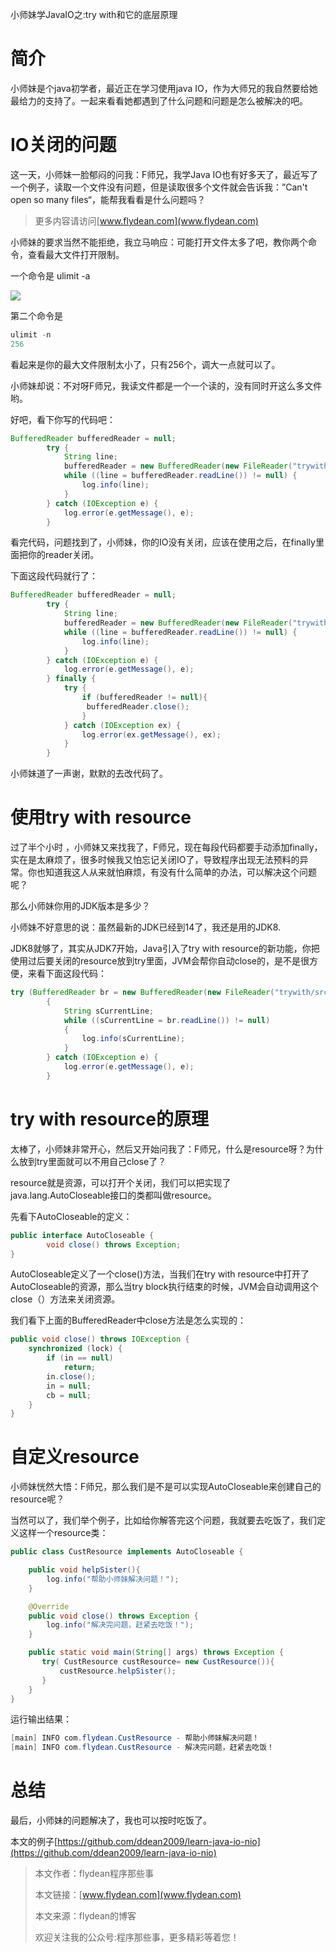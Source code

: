 小师妹学JavaIO之:try with和它的底层原理

# 简介

小师妹是个java初学者，最近正在学习使用java IO，作为大师兄的我自然要给她最给力的支持了。一起来看看她都遇到了什么问题和问题是怎么被解决的吧。

# IO关闭的问题

这一天，小师妹一脸郁闷的问我：F师兄，我学Java IO也有好多天了，最近写了一个例子，读取一个文件没有问题，但是读取很多个文件就会告诉我：”Can't open so many files“，能帮我看看是什么问题吗？

> 更多内容请访问[www.flydean.com](www.flydean.com)

小师妹的要求当然不能拒绝，我立马响应：可能打开文件太多了吧，教你两个命令，查看最大文件打开限制。

一个命令是 ulimit -a 

![](https://img-blog.csdnimg.cn/20200514112743237.png?x-oss-process=image/watermark,type_ZmFuZ3poZW5naGVpdGk,shadow_0,text_aHR0cDovL3d3dy5mbHlkZWFuLmNvbQ==,size_35,color_8F8F8F,t_70)

第二个命令是

~~~java
ulimit -n
256
~~~

看起来是你的最大文件限制太小了，只有256个，调大一点就可以了。

小师妹却说：不对呀F师兄，我读文件都是一个一个读的，没有同时开这么多文件哟。

好吧，看下你写的代码吧：

~~~java
BufferedReader bufferedReader = null;
        try {
            String line;
            bufferedReader = new BufferedReader(new FileReader("trywith/src/main/resources/www.flydean.com"));
            while ((line = bufferedReader.readLine()) != null) {
                log.info(line);
            }
        } catch (IOException e) {
            log.error(e.getMessage(), e);
        }
~~~

看完代码，问题找到了，小师妹，你的IO没有关闭，应该在使用之后，在finally里面把你的reader关闭。

下面这段代码就行了：

~~~java
BufferedReader bufferedReader = null;
        try {
            String line;
            bufferedReader = new BufferedReader(new FileReader("trywith/src/main/resources/www.flydean.com"));
            while ((line = bufferedReader.readLine()) != null) {
                log.info(line);
            }
        } catch (IOException e) {
            log.error(e.getMessage(), e);
        } finally {
            try {
                if (bufferedReader != null){
                 bufferedReader.close();
                }
            } catch (IOException ex) {
                log.error(ex.getMessage(), ex);
            }
        }
~~~

小师妹道了一声谢，默默的去改代码了。

# 使用try with resource

过了半个小时 ，小师妹又来找我了，F师兄，现在每段代码都要手动添加finally，实在是太麻烦了，很多时候我又怕忘记关闭IO了，导致程序出现无法预料的异常。你也知道我这人从来就怕麻烦，有没有什么简单的办法，可以解决这个问题呢？

那么小师妹你用的JDK版本是多少？

小师妹不好意思的说：虽然最新的JDK已经到14了，我还是用的JDK8.

JDK8就够了，其实从JDK7开始，Java引入了try with resource的新功能，你把使用过后要关闭的resource放到try里面，JVM会帮你自动close的，是不是很方便，来看下面这段代码：

~~~java
try (BufferedReader br = new BufferedReader(new FileReader("trywith/src/main/resources/www.flydean.com")))
        {
            String sCurrentLine;
            while ((sCurrentLine = br.readLine()) != null)
            {
                log.info(sCurrentLine);
            }
        } catch (IOException e) {
            log.error(e.getMessage(), e);
        }
~~~

# try with resource的原理

太棒了，小师妹非常开心，然后又开始问我了：F师兄，什么是resource呀？为什么放到try里面就可以不用自己close了？

resource就是资源，可以打开个关闭，我们可以把实现了java.lang.AutoCloseable接口的类都叫做resource。

先看下AutoCloseable的定义：

~~~java
public interface AutoCloseable {
        void close() throws Exception;
}
~~~

AutoCloseable定义了一个close()方法，当我们在try with resource中打开了AutoCloseable的资源，那么当try block执行结束的时候，JVM会自动调用这个close（）方法来关闭资源。

我们看下上面的BufferedReader中close方法是怎么实现的：

~~~java
public void close() throws IOException {
    synchronized (lock) {
        if (in == null)
            return;
        in.close();
        in = null;
        cb = null;
    }
}
~~~

# 自定义resource

小师妹恍然大悟：F师兄，那么我们是不是可以实现AutoCloseable来创建自己的resource呢？

当然可以了，我们举个例子，比如给你解答完这个问题，我就要去吃饭了，我们定义这样一个resource类：

~~~java
public class CustResource implements AutoCloseable {

    public void helpSister(){
        log.info("帮助小师妹解决问题！");
    }

    @Override
    public void close() throws Exception {
        log.info("解决完问题，赶紧去吃饭！");
    }

    public static void main(String[] args) throws Exception {
       try( CustResource custResource= new CustResource()){
           custResource.helpSister();
       }
    }
}
~~~

运行输出结果：

~~~java
[main] INFO com.flydean.CustResource - 帮助小师妹解决问题！
[main] INFO com.flydean.CustResource - 解决完问题，赶紧去吃饭！
~~~

# 总结

最后，小师妹的问题解决了，我也可以按时吃饭了。

本文的例子[https://github.com/ddean2009/learn-java-io-nio](https://github.com/ddean2009/learn-java-io-nio)

> 本文作者：flydean程序那些事
> 
> 本文链接：[www.flydean.com](www.flydean.com)
> 
> 本文来源：flydean的博客
> 
> 欢迎关注我的公众号:程序那些事，更多精彩等着您！







